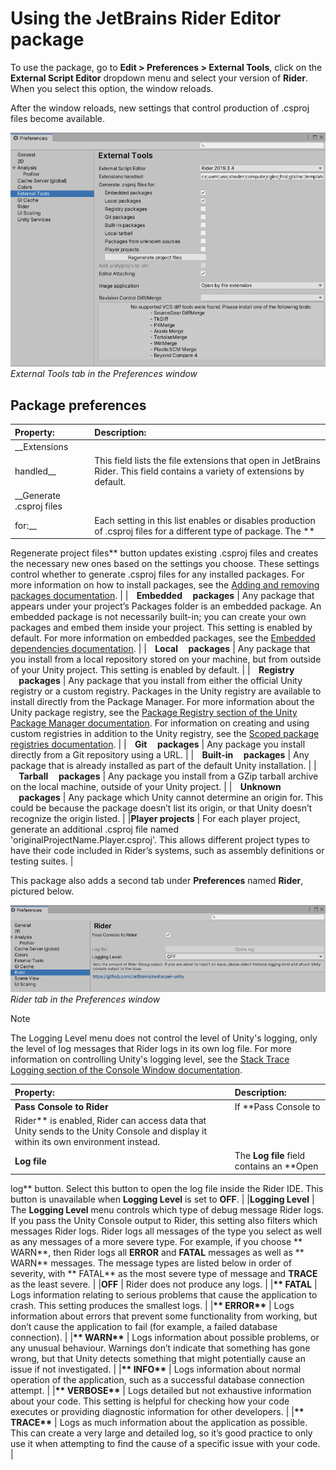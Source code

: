 # Using the JetBrains Rider Editor package

To use the package, go to **Edit &gt; Preferences &gt; External Tools**, click on the **External Script Editor**
dropdown menu and select your version of **Rider**. When you select this option, the window reloads.

After the window reloads, new settings that control production of .csproj files become available.

![](images/preferences-settings-external-tools-window.png) <br/>
*External Tools tab in the Preferences window*

## Package preferences

|**Property:** |**Description:** |
|:---|:---|
|__Extensions
handled__| This field lists the file extensions that open in JetBrains Rider. This field contains a variety of extensions by default. |
|__Generate .csproj files
for:__ | Each setting in this list enables or disables production of .csproj files for a different type of package. The **
Regenerate project
files** button updates existing .csproj files and creates the necessary new ones based on the settings you choose. These settings control whether to generate .csproj files for any installed packages. For more information on how to install packages, see the [Adding and removing packages documentation](https://docs.unity3d.com/Manual/upm-ui-actions.html). |
|__&nbsp;&nbsp;&nbsp;&nbsp;Embedded
&nbsp;&nbsp;&nbsp;&nbsp;packages__ | Any package that appears under your project’s Packages folder is an embedded package. An embedded package is not necessarily built-in; you can create your own packages and embed them inside your project. This setting is enabled by default. For more information on embedded packages, see the [Embedded dependencies documentation](https://docs.unity3d.com/Manual/upm-embed.html). |
|__&nbsp;&nbsp;&nbsp;&nbsp;Local
&nbsp;&nbsp;&nbsp;&nbsp;packages__ | Any package that you install from a local repository stored on your machine, but from outside of your Unity project. This setting is enabled by default. |
|__&nbsp;&nbsp;&nbsp;&nbsp;Registry
&nbsp;&nbsp;&nbsp;&nbsp;packages__ | Any package that you install from either the official Unity registry or a custom registry. Packages in the Unity registry are available to install directly from the Package Manager. For more information about the Unity package registry, see the [Package Registry section of the Unity Package Manager documentation](https://docs.unity3d.com/Packages/com.unity.package-manager-ui@1.8/manual/index.html#PackManRegistry). For information on creating and using custom registries in addition to the Unity registry, see the [Scoped package registries documentation](https://docs.unity3d.com/Manual/upm-scoped.html). |
|__&nbsp;&nbsp;&nbsp;&nbsp;Git
&nbsp;&nbsp;&nbsp;&nbsp;packages__ | Any package you install directly from a Git repository using a URL. |
|__&nbsp;&nbsp;&nbsp;&nbsp;Built-in
&nbsp;&nbsp;&nbsp;&nbsp;packages__ | Any package that is already installed as part of the default Unity installation. |
|__&nbsp;&nbsp;&nbsp;&nbsp;Tarball
&nbsp;&nbsp;&nbsp;&nbsp;packages__ | Any package you install from a GZip tarball archive on the local machine, outside of your Unity project. |
|__&nbsp;&nbsp;&nbsp;&nbsp;Unknown
&nbsp;&nbsp;&nbsp;&nbsp;packages__ | Any package which Unity cannot determine an origin for. This could be because the package doesn’t list its origin, or that Unity doesn’t recognize the origin listed. |
|__Player
projects__ | For each player project, generate an additional .csproj file named 'originalProjectName.Player.csproj'. This allows different project types to have their code included in Rider’s systems, such as assembly definitions or testing suites. |

This package also adds a second tab under **Preferences** named **Rider**, pictured below.

![](images/preferences-rider-tab.png)
<br/>*Rider tab in the Preferences window*

> [!NOTE]
> The Logging Level menu does not control the level of Unity's logging, only the level of log messages that Rider logs in its own log file. For more information on controlling Unity's logging level, see the [Stack Trace Logging section of the Console Window documentation](https://docs.unity3d.com/Manual/Console.html#StackTraceLogging).

|**Property:** |**Description:** |
|:---|:---|
|__**Pass Console to Rider**__| If **Pass Console to
Rider** is enabled, Rider can access data that Unity sends to the Unity Console and display it within its own environment instead. |
|__**Log file**__ | The **Log file** field contains an **Open
log** button. Select this button to open the log file inside the Rider IDE. This button is unavailable when **Logging
Level** is set to **OFF**.  |
|__Logging Level__ | The **Logging
Level** menu controls which type of debug message Rider logs. If you pass the Unity Console output to Rider, this setting also filters which messages Rider logs. Rider logs all messages of the type you select as well as any messages of a more severe type. For example, if you choose **
WARN**, then Rider logs all **ERROR** and **FATAL** messages as well as **
WARN** messages. The message types are listed below in order of severity, with **
FATAL** as the most severe type of message and **TRACE** as the least severe. |
|__**OFF**__ | Rider does not produce any logs. |
|__**
FATAL__ | Logs information relating to serious problems that cause the application to crash. This setting produces the smallest logs. |
|__**
ERROR**__ | Logs information about errors that prevent some functionality from working, but don’t cause the application to fail (for example, a failed database connection). |
|__**
WARN**__ | Logs information about possible problems, or any unusual behaviour. Warnings don’t indicate that something has gone wrong, but that Unity detects something that might potentially cause an issue if not investigated. |
|__**
INFO**__ | Logs information about normal operation of the application, such as a successful database connection attempt. |
|__**
VERBOSE**__ | Logs detailed but not exhaustive information about your code. This setting is helpful for checking how your code executes or providing diagnostic information for other developers. |
|__**
TRACE**__ | Logs as much information about the application as possible. This can create a very large and detailed log, so it’s good practice to only use it when attempting to find the cause of a specific issue with your code. |

